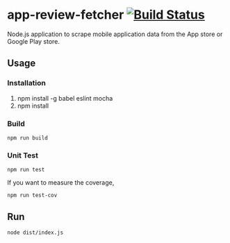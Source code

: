 # app-review-fetcher [![Build Status](https://travis-ci.org/monmaru/app-review-fetcher.svg?branch=master)](https://travis-ci.org/monmaru/app-review-fetcher)

Node.js application to scrape mobile application data from the App store or Google Play store.

## Usage
### Installation
1. npm install -g babel eslint mocha  
2. npm install 

### Build
```
npm run build
```

### Unit Test
```
npm run test
```
If you want to measure the coverage,  
```
npm run test-cov
```

## Run
```
node dist/index.js
```
